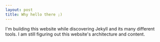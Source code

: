 ```yaml
---
layout: post
title: Why hello there ;)
---
```

I'm building this website while discovering Jekyll and its many different tools. I am still figuring out this website's architecture and content.
